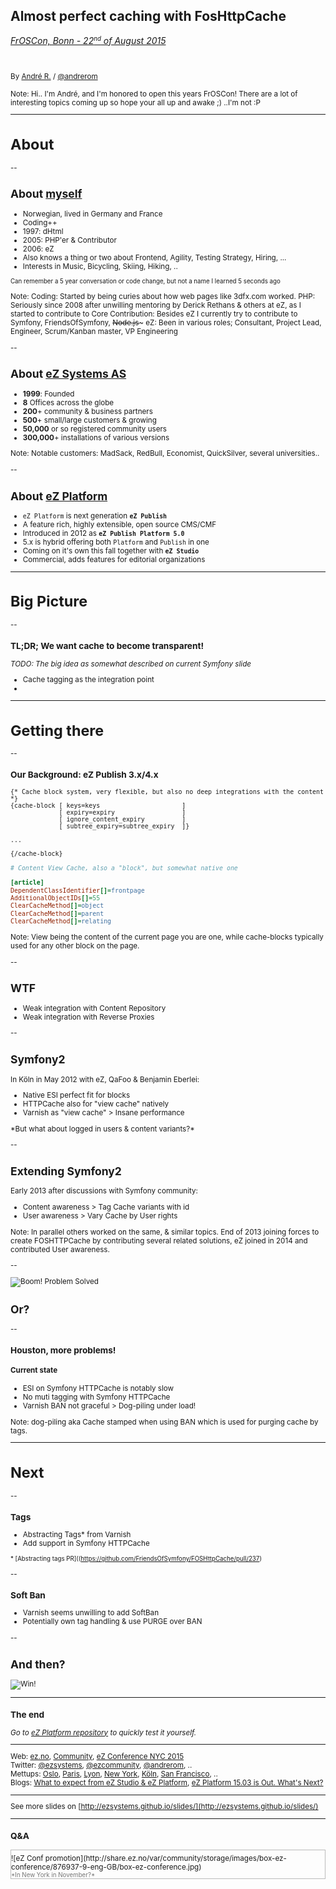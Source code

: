 ## Almost perfect caching with FosHttpCache

*[FrOSCon, Bonn - 22<small><sup>nd</sup></small> of August 2015](http://froscon.phpugdo.de/)*

<small><br>
<br>By [André R.](https://github.com/andrerom) / [@andrerom](http://twitter.com/andrerom)


Note:
Hi.. I'm André, and I'm honored to open this years FrOSCon!
There are a lot of interesting topics coming up so hope your all up and awake ;)
..I'm not :P


---

# About

--

## About [myself](https://github.com/ezsystems/ezplatform)

- Norwegian, lived in Germany and France
- Coding++
 - 1997: dHtml
 - 2005: PHP'er & Contributor 
 - 2006: eZ
 - Also knows a thing or two about Frontend, Agility, Testing Strategy, Hiring, ...
- Interests in Music, Bicycling, Skiing, Hiking, ..

<small>Can remember a 5 year conversation or code change, but not a name I learned 5 seconds ago</small>


Note:
Coding: Started by being curies about how web pages like 3dfx.com worked. 
PHP: Seriously since 2008 after unwilling mentoring by Derick Rethans & others at eZ, as I started to contribute to Core
Contribution: Besides eZ I currently try to contribute to Symfony, FriendsOfSymfony, ~~Node.js~~~
eZ: Been in various roles; Consultant, Project Lead, Engineer, Scrum/Kanban master, VP Engineering


--

## About [eZ Systems AS](http://ez.no)

- **1999**: Founded
- **8** Offices across the globe
- **200**+ community & business partners
- **500**+ small/large customers & growing
- **50,000** or so registered community users
- **300,000**+ installations of various versions


Note:
Notable customers: MadSack, RedBull, Economist, QuickSilver, several universities..


--

## About [eZ Platform](https://github.com/ezsystems/ezplatform)

- `eZ Platform` is next generation **`eZ Publish`**
 - A feature rich, highly extensible, open source CMS/CMF
- Introduced in 2012 as **`eZ Publish Platform 5.0`**
 - 5.x is hybrid offering both `Platform` and `Publish` in one
- Coming on it's own this fall together with **`eZ Studio`**
 - Commercial, adds features for editorial organizations


---

# Big Picture


--

### TL;DR; We want cache to become transparent!

*TODO: The big idea as somewhat described on current Symfony slide*
- Cache tagging as the integration point
- 

---

# Getting there


--

### Our Background: eZ Publish 3.x/4.x

```tpl
{* Cache block system, very flexible, but also no deep integrations with the content *}
{cache-block [ keys=keys                      ]
             [ expiry=expiry                  ]
             [ ignore_content_expiry          ]
             [ subtree_expiry=subtree_expiry  ]}

...

{/cache-block}
```


```ini
# Content View Cache, also a "block", but somewhat native one

[article]
DependentClassIdentifier[]=frontpage
AdditionalObjectIDs[]=55
ClearCacheMethod[]=object
ClearCacheMethod[]=parent
ClearCacheMethod[]=relating
```


Note:
View being the content of the current page you are one, while cache-blocks typically used for any other block on the page.

--

<!-- .slide: data-background="imgs/wtf_cat.jpg" data-background-transition="concave" data-transition="fade-in fade-out" -->
## WTF

- Weak integration with Content Repository <!-- .element: class="fragment" -->
- Weak integration with Reverse Proxies <!-- .element: class="fragment" -->


--

## Symfony2

In Köln in May 2012 with eZ, QaFoo & Benjamin Eberlei:

- Native ESI perfect fit for blocks <!-- .element: class="fragment" -->
- HTTPCache also for "view cache" natively <!-- .element: class="fragment" -->
- Varnish as "view cache" > Insane performance <!-- .element: class="fragment" -->

<p align="left">*But what about logged in users & content variants?*</p> <!-- .element: class="fragment" -->

--

## Extending Symfony2

Early 2013 after discussions with Symfony community:

- Content awareness > Tag Cache variants with id <!-- .element: class="fragment" -->
- User awareness > Vary Cache by User rights <!-- .element: class="fragment" -->


Note:
In parallel others worked on the same, & similar topics.
End of 2013 joining forces to create FOSHTTPCache by contributing several related solutions,
eZ joined in 2014 and contributed User awareness.

--

![Boom! Problem Solved](http://cdn.meme.am/instances/58459797.jpg)

## Or? <!-- .element: class="fragment" -->

--

### Houston, more problems!
#### Current state

- ESI on Symfony HTTPCache is notably slow <!-- .element: class="fragment" -->
- No muti tagging with Symfony HTTPCache <!-- .element: class="fragment" -->
- Varnish BAN not graceful > Dog-piling under load!  <!-- .element: class="fragment" -->

Note:
dog-piling aka Cache stamped when using BAN which is used for purging cache by tags.

---


# Next


--

### Tags

- Abstracting Tags\* from Varnish <!-- .element: class="fragment" -->
- Add support in Symfony HTTPCache <!-- .element: class="fragment" -->

<small class="fragment">\* [Abstracting tags PR]((https://github.com/FriendsOfSymfony/FOSHttpCache/pull/237)</small> 

--


### Soft Ban

- Varnish seems unwilling to add SoftBan <!-- .element: class="fragment" -->
- Potentially own tag handling & use PURGE over BAN <!-- .element: class="fragment" -->


--

## And then?

![Win!](http://www.cesim.com/Portals/104692/images/how-to-win-business-simulation.jpg) <!-- .element: class="fragment" -->


---

### The end

*Go to [eZ Platform repository](https://github.com/ezsystems/ezplatform/blob/master/INSTALL.md) to quickly test it yourself.*


-------------------

Web: [ez.no](http://ez.no), [Community](http://share.ez.no), [eZ Conference NYC 2015](http://ez.no/Blog/eZ-Conference-Early-Bird-Extension-Upcoming-Speaker-Announcement)<br>
Twitter:  [@ezsystems](https://twitter.com/ezsystems), [@ezcommunity](https://twitter.com/ezcommunity), [@andrerom](https://twitter.com/andrerom), ..<br>
Mettups: [Oslo](http://www.meetup.com/eZ-Oslo-Meetup), [Paris](http://www.meetup.com/ezpublish-paris-meetup),
 [Lyon](http://www.meetup.com/Lyon-eZ-Publish-Meetup), [New York](http://www.meetup.com/newyorkezusercommunity),
 [Köln](http://www.meetup.com/Koln-eZ-Publish-Meetup/), [San Francisco](http://www.meetup.com/San-Francisco-eZ-Publish-Meetup/), ..<br>
Blogs: [What to expect from eZ Studio & eZ Platform](http://ez.no/Blog/What-to-Expect-from-eZ-Studio-and-eZ-Platform), [eZ Platform 15.03 is Out. What's Next?](http://ez.no/Blog/New-Release-eZ-Platform-Alpha-15.03)<br>


-------------------

See more slides on [http://ezsystems.github.io/slides/](http://ezsystems.github.io/slides/)


---

### Q&A

<div style="border: 1px solid #bbb">
  <div style="position: relative; left: -400px; top:-16px; font-size: 40%; color: #aaa">Shameless Advertising</div>
  ![eZ Conf promotion](http://share.ez.no/var/community/storage/images/box-ez-conference/876937-9-eng-GB/box-ez-conference.jpg)<br>
  <small style="color: #777">*In New York in November?*</small>
</div>